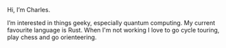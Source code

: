 Hi, I’m Charles.

I’m interested in things geeky, especially quantum computing. My current favourite language is Rust. When I'm not working I love to go cycle touring, play chess and  go orienteering. 

<!---
quantumcharleshill/quantumcharleshill is a ✨ special ✨ repository because its `README.md` (this file) appears on your GitHub profile.
You can click the Preview link to take a look at your changes.
--->
